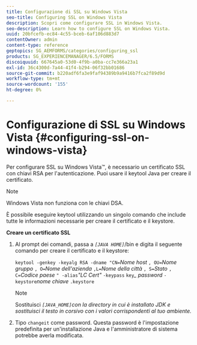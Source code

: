 ```yaml
---
title: Configurazione di SSL su Windows Vista
seo-title: Configuring SSL on Windows Vista
description: Scopri come configurare SSL in Windows Vista.
seo-description: Learn how to configure SSL on Windows Vista.
uuid: 20bfcefb-ec84-4c55-bceb-6af106d883d7
contentOwner: admin
content-type: reference
geptopics: SG_AEMFORMS/categories/configuring_ssl
products: SG_EXPERIENCEMANAGER/6.5/FORMS
discoiquuid: 667645a0-53d0-4f9b-a0ba-cc7e366a23a1
exl-id: 36c4300d-7a44-41f4-b294-06f32bb01686
source-git-commit: b220adf6fa3e9faf94389b9a9416b7fca2f89d9d
workflow-type: tm+mt
source-wordcount: '155'
ht-degree: 0%

---
```


# Configurazione di SSL su Windows Vista {#configuring-ssl-on-windows-vista}

Per configurare SSL su Windows Vista™, è necessario un certificato SSL con chiavi RSA per l&#39;autenticazione. Puoi usare il keytool Java per creare il certificato.

>[!NOTE]
>
>Windows Vista non funziona con le chiavi DSA.

È possibile eseguire keytool utilizzando un singolo comando che include tutte le informazioni necessarie per creare il certificato e il keystore.

**Creare un certificato SSL**

1. Al prompt dei comandi, passa a *`[JAVA HOME]`*/bin e digita il seguente comando per creare il certificato e il keystore:

   `keytool -genkey -keyalg RSA -dname "CN=`*Nome host* `, OU=`*Nome gruppo* `, O=`*Nome dell&#39;azienda* `,L=`*Nome della città* `, S=`*Stato* `, C=`*Codice paese* `" -alias`*&quot;LC Cert&quot;* `-keypass` `key`*_* *password* `-keystore`*nome chiave* `.keystore`

   >[!NOTE]
   >
   >Sostituisci *`[JAVA_HOME]`con la directory in cui è installato JDK e sostituisci il testo in corsivo con i valori corrispondenti al tuo ambiente.*

1. Tipo `changeit` come password. Questa password è l&#39;impostazione predefinita per un&#39;installazione Java e l&#39;amministratore di sistema potrebbe averla modificata.
